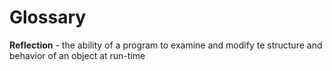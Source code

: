 # Glossary

**Reflection** - the ability of a program to examine and modify te structure and behavior of an object at run-time

